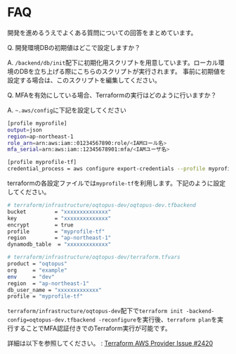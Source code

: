 # FAQ

開発を進めるうえでよくある質問についての回答をまとめています。

Q. 開発環境DBの初期値はどこで設定しますか？

A. `/backend/db/init`配下に初期化用スクリプトを用意しています。ローカル環境のDBを立ち上げる際にこちらのスクリプトが実行されます。
事前に初期値を設定する場合は、このスクリプトを編集してください。

Q. MFAを有効にしている場合、Terraformの実行はどのように行いますか？

A. `~.aws/config`に下記を設定してください

```bash
[profile myprofile]
output=json
region=ap-northeast-1
role_arn=arn:aws:iam::01234567890:role/<IAMロール名>
mfa_serial=arn:aws:iam::12345678901:mfa/<IAMユーザ名>

[profile myprofile-tf]
credential_process = aws configure export-credentials --profile myprofile
```

terraformの各設定ファイルでは`myprofile-tf`を利用します。下記のように設定してください。

```bash
# terraform/infrastructure/oqtopus-dev/oqtopus-dev.tfbackend
bucket         = "xxxxxxxxxxxxxx"
key            = "xxxxxxxxxxxxxx"
encrypt        = true
profile        = "myprofile-tf"
region         = "ap-northeast-1"
dynamodb_table  = "xxxxxxxxxxxxx"
```

```bash
# terraform/infrastructure/oqtopus-dev/terraform.tfvars
product = "oqtopus"
org     = "example"
env     = "dev"
region  = "ap-northeast-1"
db_user_name = "xxxxxxxxxxxxx"
profile = "myprofile-tf"
```

`terraform/infrastructure/oqtopus-dev`配下で`terraform init -backend-config=oqtopus-dev.tfbackend -reconfigure`を実行後、`terraform plan`を実行することでMFA認証付きでのTerraform実行が可能です。

詳細は以下を参照してください。 : [Terraform AWS Provider Issue #2420](https://github.com/hashicorp/terraform-provider-aws/issues/2420#issuecomment-1899137746)

